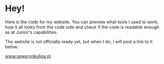 # Hey!

Here is the code for my website.
You can preview what tools I used to work, how it all looks from the code side and check if the code is readable enough as at Junior's capabilities.

The website is not officially ready yet, but when I do, I will post a link to it below:

www.sewerynkuliga.pl
